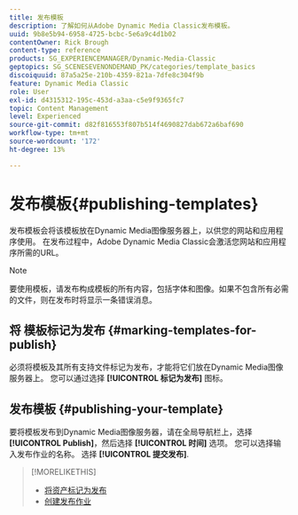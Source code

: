 ```yaml
---
title: 发布模板
description: 了解如何从Adobe Dynamic Media Classic发布模板。
uuid: 9b8e5b94-6958-4725-bcbc-5e6a9c4d1b02
contentOwner: Rick Brough
content-type: reference
products: SG_EXPERIENCEMANAGER/Dynamic-Media-Classic
geptopics: SG_SCENESEVENONDEMAND_PK/categories/template_basics
discoiquuid: 87a5a25e-210b-4359-821a-7dfe8c304f9b
feature: Dynamic Media Classic
role: User
exl-id: d4315312-195c-453d-a3aa-c5e9f9365fc7
topic: Content Management
level: Experienced
source-git-commit: d82f816553f807b514f4690827dab672a6baf690
workflow-type: tm+mt
source-wordcount: '172'
ht-degree: 13%

---
```


# 发布模板{#publishing-templates}

发布模板会将该模板放在Dynamic Media图像服务器上，以供您的网站和应用程序使用。 在发布过程中，Adobe Dynamic Media Classic会激活您网站和应用程序所需的URL。

>[!NOTE]
>
>要使用模板，请发布构成模板的所有内容，包括字体和图像。如果不包含所有必需的文件，则在发布时将显示一条错误消息。

## 将 模板标记为发布 {#marking-templates-for-publish}

必须将模板及其所有支持文件标记为发布，才能将它们放在Dynamic Media图像服务器上。 您可以通过选择 **[!UICONTROL 标记为发布]** 图标。

## 发布模板 {#publishing-your-template}

要将模板发布到Dynamic Media图像服务器，请在全局导航栏上，选择 **[!UICONTROL Publish]**，然后选择 **[!UICONTROL 时间]** 选项。 您可以选择输入发布作业的名称。 选择 **[!UICONTROL 提交发布]**.

>[!MORELIKETHIS]
>
>* [将资产标记为发布](publishing-files.md#publish_after_uploading)
>* [创建发布作业](publishing-files.md#creating_a_publish_job)

